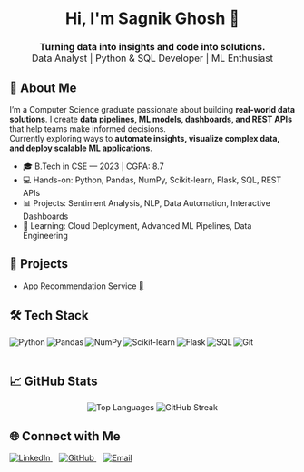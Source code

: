<h1 align="center">Hi, I'm Sagnik Ghosh 👋</h1>
<h3 align="center">Turning data into insights and code into solutions.<br>
<span style="font-weight:normal;">Data Analyst | Python & SQL Developer | ML Enthusiast</span></h3>


## 🧩 About Me
I’m a Computer Science graduate passionate about building **real-world data solutions**. I create **data pipelines, ML models, dashboards, and REST APIs** that help teams make informed decisions.  
Currently exploring ways to **automate insights, visualize complex data, and deploy scalable ML applications**.

- 🎓 B.Tech in CSE — 2023 | CGPA: 8.7  
- 💻 Hands-on: Python, Pandas, NumPy, Scikit-learn, Flask, SQL, REST APIs  
- 📊 Projects: Sentiment Analysis, NLP, Data Automation, Interactive Dashboards  
- 🌱 Learning: Cloud Deployment, Advanced ML Pipelines, Data Engineering  


## 🚀 Projects
- App Recommendation Service <a href="https://github.com/coderSagnikDS/App-Recommendation-Service" target="_blank">🔗</a>




## 🛠️ Tech Stack
<img align="left" alt="Python" src="https://img.shields.io/badge/Python-3776AB?logo=python&logoColor=white" />
<img align="left" alt="Pandas" src="https://img.shields.io/badge/Pandas-150458?logo=pandas&logoColor=white" />
<img align="left" alt="NumPy" src="https://img.shields.io/badge/NumPy-013243?logo=numpy&logoColor=white" />
<img align="left" alt="Scikit-learn" src="https://img.shields.io/badge/Scikit--learn-F7931E?logo=scikit-learn&logoColor=white" />
<img align="left" alt="Flask" src="https://img.shields.io/badge/Flask-000000?logo=flask&logoColor=white" />
<img align="left" alt="SQL" src="https://img.shields.io/badge/SQL-005C84?logo=postgresql&logoColor=white" />
<img align="left" alt="Git" src="https://img.shields.io/badge/Git-F05032?logo=git&logoColor=white" />
<br><br>


## 📈 GitHub Stats
<p align="center">
  <img src="https://github-readme-stats.vercel.app/api/top-langs/?username=coderSagnikDS&layout=compact&theme=radical" alt="Top Languages" />
  <img src="https://streak-stats.demolab.com/?user=coderSagnikDS&theme=radical" alt="GitHub Streak" />
</p>


## 🌐 Connect with Me
<p align="left">
  <a href="https://www.linkedin.com/in/sagnik-ghosh-80b596367/" target="_blank">
    <img alt="LinkedIn" src="https://img.shields.io/badge/LinkedIn-0A66C2?logo=linkedin&logoColor=white" />
  </a>
  &nbsp;&nbsp;
  <a href="https://github.com/coderSagnikDS" target="_blank">
    <img alt="GitHub" src="https://img.shields.io/badge/GitHub-181717?logo=github&logoColor=white" />
  </a>
  &nbsp;&nbsp;
  <a href="mailto:sagnik.ghosh.prof28@gmail.com" target="_blank">
    <img alt="Email" src="https://img.shields.io/badge/Email-D14836?logo=gmail&logoColor=white" />
  </a>
</p>
